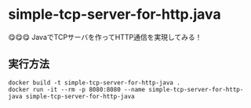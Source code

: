 # simple-tcp-server-for-http.java

😋😋😋 JavaでTCPサーバを作ってHTTP通信を実現してみる！  

## 実行方法

```shell
docker build -t simple-tcp-server-for-http-java .
docker run -it --rm -p 8080:8080 --name simple-tcp-server-for-http-java simple-tcp-server-for-http-java
```
